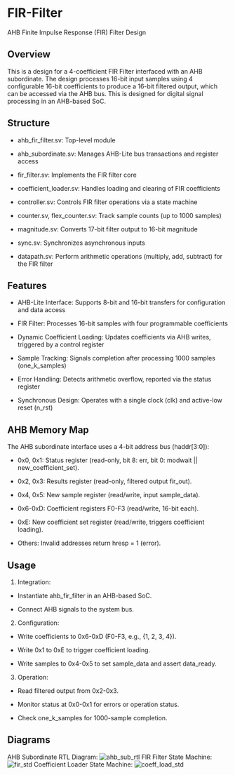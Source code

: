 # FIR-Filter
AHB Finite Impulse Response (FIR) Filter Design

## Overview

This is a design for a 4-coefficient FIR Filter interfaced with an AHB subordinate. The design processes 16-bit input samples using 4 configurable 16-bit coefficients to produce a 16-bit filtered output, which can be accessed via the AHB bus. This is designed for digital signal processing in an AHB-based SoC. 

## Structure 

- ahb_fir_filter.sv: Top-level module

- ahb_subordinate.sv: Manages AHB-Lite bus transactions and register access

- fir_filter.sv: Implements the FIR filter core

- coefficient_loader.sv: Handles loading and clearing of FIR coefficients

- controller.sv: Controls FIR filter operations via a state machine

- counter.sv, flex_counter.sv: Track sample counts (up to 1000 samples)

- magnitude.sv: Converts 17-bit filter output to 16-bit magnitude

- sync.sv: Synchronizes asynchronous inputs

- datapath.sv: Perform arithmetic operations (multiply, add, subtract) for the FIR filter

## Features 

- AHB-Lite Interface: Supports 8-bit and 16-bit transfers for configuration and data access

- FIR Filter: Processes 16-bit samples with four programmable coefficients

- Dynamic Coefficient Loading: Updates coefficients via AHB writes, triggered by a control register

- Sample Tracking: Signals completion after processing 1000 samples (one_k_samples)

- Error Handling: Detects arithmetic overflow, reported via the status register

- Synchronous Design: Operates with a single clock (clk) and active-low reset (n_rst)

## AHB Memory Map
The AHB subordinate interface uses a 4-bit address bus (haddr[3:0]):

- 0x0, 0x1: Status register (read-only, bit 8: err, bit 0: modwait || new_coefficient_set).

- 0x2, 0x3: Results register (read-only, filtered output fir_out).

- 0x4, 0x5: New sample register (read/write, input sample_data).

- 0x6-0xD: Coefficient registers F0-F3 (read/write, 16-bit each).

- 0xE: New coefficient set register (read/write, triggers coefficient loading).

- Others: Invalid addresses return hresp = 1 (error).

## Usage

1. Integration:
  - Instantiate ahb_fir_filter in an AHB-based SoC.
  
  - Connect AHB signals to the system bus.

2. Configuration:
  - Write coefficients to 0x6-0xD (F0-F3, e.g., {1, 2, 3, 4}).
  
  - Write 0x1 to 0xE to trigger coefficient loading.
  
  - Write samples to 0x4-0x5 to set sample_data and assert data_ready.

3. Operation:
  - Read filtered output from 0x2-0x3.
  
  - Monitor status at 0x0-0x1 for errors or operation status.
  
  - Check one_k_samples for 1000-sample completion.

## Diagrams 
AHB Subordinate RTL Diagram:
![ahb_sub_rtl](https://github.com/user-attachments/assets/8db44e8f-a272-4b72-9474-fbc456b3805a)
FIR Filter State Machine:
![fir_std](https://github.com/user-attachments/assets/f184c5d5-46d7-4427-a224-4e77442c97ee)
Coefficient Loader State Machine:
![coeff_load_std](https://github.com/user-attachments/assets/1fddcb7e-0c38-4c13-83dc-b0e1654f3b10)

